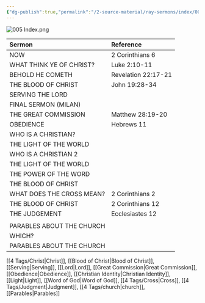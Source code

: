 ```yaml
---
{"dg-publish":true,"permalink":"/2-source-material/ray-sermons/index/005-jun-1958-sep-1958/"}
---
```


![005 Index.png](/img/user/2%20Source%20Material/Ray%20Sermons/Scans/005%20Index.png)

| Sermon                    | Reference           |
|:------------------------- |:------------------- |
| NOW                       | 2 Corinthians 6     |
| WHAT THINK YE OF CHRIST?  | Luke 2:10-11        |
| BEHOLD HE COMETH          | Revelation 22:17-21 |
| THE BLOOD OF CHRIST       | John 19:28-34       |
| SERVING THE LORD          |                     |
| FINAL SERMON (MILAN)      |                     |
| THE GREAT COMMISSION      | Matthew 28:19-20    |
| OBEDIENCE                 | Hebrews 11          |
| WHO IS A CHRISTIAN?       |                     |
| THE LIGHT OF THE WORLD    |                     |
| WHO IS A CHRISTIAN 2      |                     |
| THE LIGHT OF THE WORLD    |                     |
| THE POWER OF THE WORD     |                     |
| THE BLOOD OF CHRIST       |                     |
| WHAT DOES THE CROSS MEAN? | 2 Corinthians 2     |
| THE BLOOD OF CHRIST       | 2 Corinthians 12    |
| THE JUDGEMENT             | Ecclesiastes 12     |
|                           |                     |
| PARABLES ABOUT THE CHURCH |                     |
| WHICH?                    |                     |
| PARABLES ABOUT THE CHURCH |                     |


[[4 Tags/Christ\|Christ]], [[Blood of Christ\|Blood of Christ]], [[Serving\|Serving]], [[Lord\|Lord]], [[Great Commission\|Great Commission]], [[Obedience\|Obedience]], [[Christian Identity\|Christian Identity]], [[Light\|Light]], [[Word of God\|Word of God]], [[4 Tags/Cross\|Cross]], [[4 Tags/Judgment\|Judgment]], [[4 Tags/church\|church]], [[Parables\|Parables]]